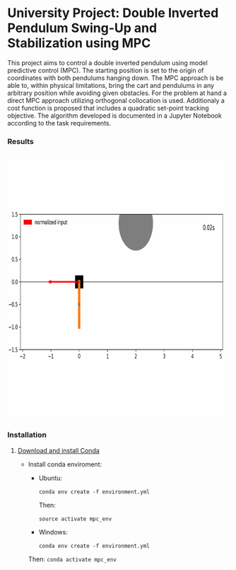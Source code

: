 #  University Project: Double Inverted Pendulum Swing-Up and Stabilization using MPC 
This project aims to control a double inverted pendulum using model predictive control (MPC). The starting position is set to the origin of coordinates with both pendulums hanging down. The MPC approach is be able to, within physical limitations, bring the cart and pendulums in any arbitrary position while avoiding given obstacles.
For the problem at hand a direct MPC approach utilizing orthogonal collocation is used. Additionaly a cost function is proposed that includes a quadratic set-point tracking objective. The algorithm developed is documented in a Jupyter Notebook according to the task requirements.

### Results
<img src="viz/result.gif" width="800" height="600"><br/>


### Installation  
  1. [Download and install Conda](https://conda.io/docs/download.html)
     * Install conda enviroment:
     
     	* Ubuntu: 
            ```
            conda env create -f environment.yml
            ```
     		Then:
     		```
     		source activate mpc_env  
     		```
     	
        * Windows:
     		```
     		conda env create -f environment.yml
     		```
     	Then:
     		```
            conda activate mpc_env
     		```
